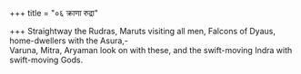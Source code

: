 +++
title = "०६ क्राणा रुद्रा"

+++
Straightway the Rudras, Maruts visiting all men, Falcons of Dyaus, home-dwellers with the Asura,-  
     Varuna, Mitra, Aryaman look on with these, and the swift-moving Indra with swift-moving Gods.